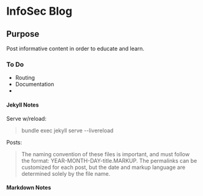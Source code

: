 # InfoSec Blog

## Purpose

Post informative content in order to educate and learn.

### To Do

- Routing
- Documentation
- 

#### Jekyll Notes

Serve w/reload:
> bundle exec jekyll serve --livereload

Posts:
> The naming convention of these files is important, and must follow the format: YEAR-MONTH-DAY-title.MARKUP. The permalinks can be customized for each post, but the date and markup language are determined solely by the file name.

#### Markdown Notes

